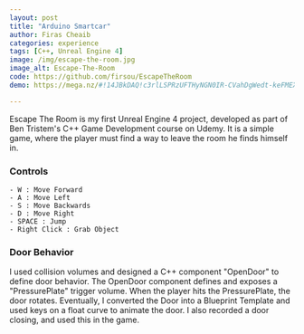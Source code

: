 ```yaml
---
layout: post
title: "Arduino Smartcar"
author: Firas Cheaib
categories: experience
tags: [C++, Unreal Engine 4]
image: /img/escape-the-room.jpg
image_alt: Escape-The-Room
code: https://github.com/firsou/EscapeTheRoom
demo: https://mega.nz/#!14JBkDAQ!c3rlLSPRzUFTHyNGN0IR-CVahDgWedt-keFMEXKU67o

---
```


Escape The Room is my first Unreal Engine 4 project, developed as part of Ben Tristem's C++ Game Development course on Udemy.
It is a simple game, where the player must find a way to leave the room he finds himself in.

### Controls

	- W : Move Forward
	- A : Move Left
	- S : Move Backwards
	- D : Move Right
	- SPACE : Jump
	- Right Click : Grab Object
	
### Door Behavior

I used collision volumes and designed a C++ component "OpenDoor" to define door behavior.
The OpenDoor component defines and exposes a "PressurePlate" trigger volume. When the player hits the PressurePlate, the
door rotates.
Eventually, I converted the Door into a Blueprint Template and used keys on a float curve to animate the door.
I also recorded a door closing, and used this in the game.

